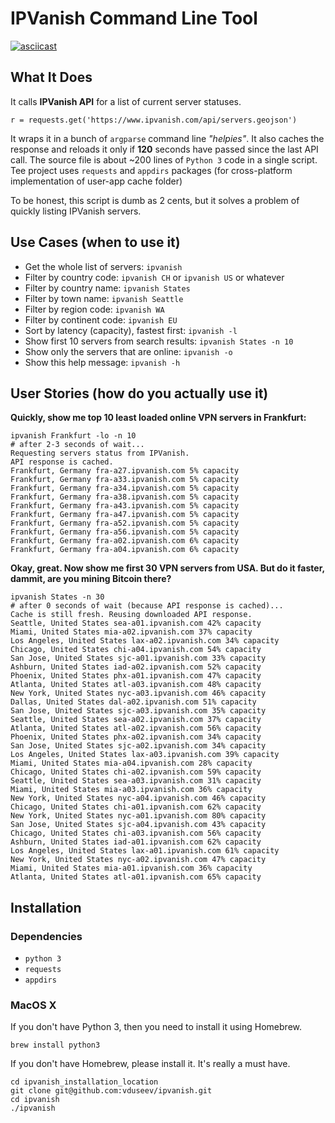 # IPVanish Command Line Tool

[![asciicast](https://asciinema.org/a/152203.png)](https://asciinema.org/a/152203)

## What It Does
It calls **IPVanish API** for a list of current server statuses.
```
r = requests.get('https://www.ipvanish.com/api/servers.geojson')
```
It wraps it in a bunch of `argparse` command line *"helpies"*.
It also caches the response and reloads it only if **120** seconds have passed since the last API call.
The source file is about ~200 lines of `Python 3` code in a single script.
Tee project uses `requests` and `appdirs` packages
(for cross-platform implementation of user-app cache folder)

To be honest, this script is dumb as 2 cents,
but it solves a problem of quickly listing IPVanish servers.

## Use Cases (when to use it)
* Get the whole list of servers: `ipvanish`
* Filter by country code: `ipvanish CH` or `ipvanish US` or whatever
* Filter by country name: `ipvanish States`
* Filter by town name: `ipvanish Seattle`
* Filter by region code: `ipvanish WA`
* Filter by continent code: `ipvanish EU`
* Sort by latency (capacity), fastest first: `ipvanish -l`
* Show first 10 servers from search results: `ipvanish States -n 10`
* Show only the servers that are online: `ipvanish -o`
* Show this help message: `ipvanish -h`

## User Stories (how do you actually use it)
__Quickly, show me top 10 least loaded online VPN servers in Frankfurt:__
```
ipvanish Frankfurt -lo -n 10
# after 2-3 seconds of wait...
Requesting servers status from IPVanish.
API response is cached.
Frankfurt, Germany fra-a27.ipvanish.com 5% capacity
Frankfurt, Germany fra-a33.ipvanish.com 5% capacity
Frankfurt, Germany fra-a34.ipvanish.com 5% capacity
Frankfurt, Germany fra-a38.ipvanish.com 5% capacity
Frankfurt, Germany fra-a43.ipvanish.com 5% capacity
Frankfurt, Germany fra-a47.ipvanish.com 5% capacity
Frankfurt, Germany fra-a52.ipvanish.com 5% capacity
Frankfurt, Germany fra-a56.ipvanish.com 5% capacity
Frankfurt, Germany fra-a02.ipvanish.com 6% capacity
Frankfurt, Germany fra-a04.ipvanish.com 6% capacity
```

__Okay, great. Now show me first 30 VPN servers from USA. But do it faster,
dammit, are you mining Bitcoin there?__
```
ipvanish States -n 30
# after 0 seconds of wait (because API response is cached)...
Cache is still fresh. Reusing downloaded API response.
Seattle, United States sea-a01.ipvanish.com 42% capacity
Miami, United States mia-a02.ipvanish.com 37% capacity
Los Angeles, United States lax-a02.ipvanish.com 34% capacity
Chicago, United States chi-a04.ipvanish.com 54% capacity
San Jose, United States sjc-a01.ipvanish.com 33% capacity
Ashburn, United States iad-a02.ipvanish.com 52% capacity
Phoenix, United States phx-a01.ipvanish.com 47% capacity
Atlanta, United States atl-a03.ipvanish.com 48% capacity
New York, United States nyc-a03.ipvanish.com 46% capacity
Dallas, United States dal-a02.ipvanish.com 51% capacity
San Jose, United States sjc-a03.ipvanish.com 35% capacity
Seattle, United States sea-a02.ipvanish.com 37% capacity
Atlanta, United States atl-a02.ipvanish.com 56% capacity
Phoenix, United States phx-a02.ipvanish.com 34% capacity
San Jose, United States sjc-a02.ipvanish.com 34% capacity
Los Angeles, United States lax-a03.ipvanish.com 39% capacity
Miami, United States mia-a04.ipvanish.com 28% capacity
Chicago, United States chi-a02.ipvanish.com 59% capacity
Seattle, United States sea-a03.ipvanish.com 31% capacity
Miami, United States mia-a03.ipvanish.com 36% capacity
New York, United States nyc-a04.ipvanish.com 46% capacity
Chicago, United States chi-a01.ipvanish.com 62% capacity
New York, United States nyc-a01.ipvanish.com 80% capacity
San Jose, United States sjc-a04.ipvanish.com 43% capacity
Chicago, United States chi-a03.ipvanish.com 56% capacity
Ashburn, United States iad-a01.ipvanish.com 62% capacity
Los Angeles, United States lax-a01.ipvanish.com 61% capacity
New York, United States nyc-a02.ipvanish.com 47% capacity
Miami, United States mia-a01.ipvanish.com 36% capacity
Atlanta, United States atl-a01.ipvanish.com 65% capacity
```

## Installation

### Dependencies
* `python 3`
* `requests`
* `appdirs`

### MacOS X
If you don't have Python 3, then you need to install it using Homebrew.
```
brew install python3
```
If you don't have Homebrew, please install it. It's really a must have.
```
cd ipvanish_installation_location
git clone git@github.com:vduseev/ipvanish.git
cd ipvanish
./ipvanish
```
